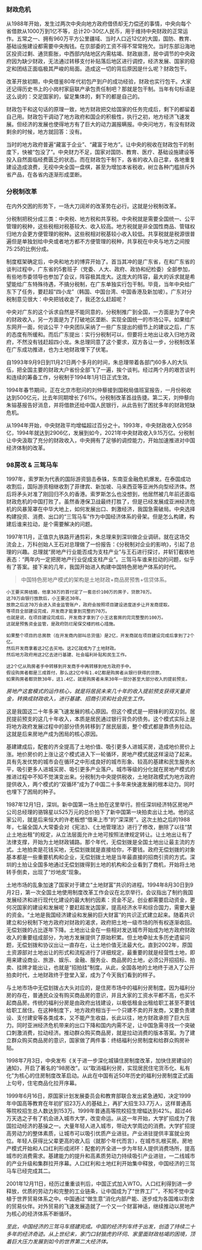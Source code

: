 ### 财政危机

从1988年开始，发生过两次中央向地方政府借债却无力偿还的事情，中央向每个省借款从1000万到1亿不等，总计20-30亿人民币，用于维持中央财政的正常运作。五常之一、拥有960万平方公里疆域、当时人口近12亿的大国，国防、教育、基础设施建设都需要中央掏钱。在京部委的工资不得不常常拖欠。当时东部沿海地区投资过剩、通货膨胀，中西部内陆地区内需枯竭、财政崩溃，居中调节的中央政府因为缺少财政，无法通过转移支付补贴落后地区进行调控，经济发展、国家的稳定和团结正面临极其严峻的局面。造成这一切的背后原因是什么呢？财政包干。

改革开放初期，中央借鉴80年代初包产到户的成功经验，财政也实行包干。大家还记得历史书上的小岗村家庭联产承包责任制吧？那就是包干制。当年有句标语是这么说的：交足国家的，留足集体的，剩下的都是自己的。

财政包干和这句话的原理一致，地方财政把交给国家的任务完成后，剩下的都留着自己用。财政包干调动了地方政府和国企的积极性，执行之初，地方经济飞速发展。但经济的发展也使得地方有了巨大的动力漏报瞒报。中央问地方，有没有财政剩余的时候，地方就回答：没有。

当时的地方政府普遍“藏富于企业”、“藏富于地方”。让中央的税收在财政包干的制度下，快被“包没了”。中央财力不足，国家对国防、教育、医疗、基础设施建设等投入自然面临经费匮乏的状态。而在财政包干制下，各省的收入自己拿，各地重复建设造成浪费，无视中央全国一盘棋，甚至为增加本省税收，树立各种门槛排斥外省产品，在各省内逐渐形成垄断。

### 分税制改革

在内外交困的形势下，一场大刀阔斧的改革势在必行。这就是分税制改革。

分税制把税分成三类：中央税、地方税和共享税。中央税就是需要全国统一、公平管理的税种，这些税相对税基较大、收入较高。地方税就是非全国性商品、管辖权归地方会更方便管理的税种。这些税相对税基较小收入较低。共享税就是税源很普遍但是单独划给中央或者地方都不方便管理的税种，共享税在中央与地方之间按75∶25的比例分成。

制度框架确定后，中央和地方的博弈开始了。首当其冲的是广东省，在和广东省的谈判过程中，广东省的5套班子（党委、人大、政府、政协和纪检委）全部参加，有些地市委领导也参加了会议，阵容极其庞大。这庞大的阵容，最大的诉求就是希望能给广东特殊待遇，不搞分税制，在广东单独实行包干制。毕竟，当年中央给广东下了任务，要赶超“四小龙”（韩国、中国台湾、中国香港及新加坡）。广东对分税制意见很大：中央把钱收走了，我还怎么赶超呢？

中央对广东的这个诉求自然是不能同意的，分税制推广到全国，一方面是为了中央的财政收入，另一方面是为了打破地区垄断、实现全国统一的市场公平。如果给广东网开一面，何谈公平？中央团队采纳了一些广东提出的细节上的建议之后，广东的态度有所缓和。而后广东提出：实行分税制可以，但要将土地出让收入归地方政府，不然没有钱赶超四小龙。朱总理同意了这个要求，双方各让一步，分税制改革在广东成功推进，也为土地财政埋下了伏笔。

自1993年9月9日到11月21日两个多月的时间，朱总理带着各部门60多人的大队伍，把全国主要的财政大户省份全部飞了一遍，挨个谈判。经过两个月的艰苦谈判和连续的筹备工作，分税制于1994年1月1日正式生效。

1994年春节期间，正在北京市慰问的刘仲藜接到国税局值班室报告，一月份税收达到500亿元，比去年同期增长了61%。分税制改革首战告捷。第二天，刘仲藜向朱镕基报告好消息，并将借款还给中国人民银行，从此告别了困扰多年的财政短缺危机。

从1994年开始，中央财政平均增幅超过百分之十。1993年，中央财政收入仅958亿，1994年就达到2906亿，发展到如今，2021年中央财政收入9.15万亿。分税制让中央汲取了充分的财政收入，中央拥有了足够的调控能力，开始加速推进对中国经济体制的改革。

### 98房改 & 三驾马车

1997年，索罗斯为代表的国际游资狙击泰铢，东南亚金融危机爆发。在泰国成功收割后，国际游资相继收割了菲律宾、新加坡、马来西亚等亚洲外向型经济体。然后将矛头对准了刚回归不久的香港。索罗斯怎么也没想到，他居然被几年前还面临财政危机的中国打败了。虽然香港保卫战最终打胜了，但是已经发展成亚洲经济危机的风暴笼罩在中华大地上，如何发展出口、刺激经济，我国急需破局。中央选择构建投资、消费、出口的“三驾马车”作为中国经济体系的骨架。但是怎么构建，构建后谁来拉动，是个需要解决的问题。

1997年11月，正值京九铁路开通剪彩，朱总理来到深圳做企业调研。就在这场交流会上，万科创始人王石对总理做了一份报告：《分税制对企业的影响》，引起了总理的兴趣。总理就“房地产行业能否成为支柱产业”与王石进行探讨，并斩钉截铁地表态：“两年内一定把房地产行业促成支柱产业”。三驾马车谁来拉动的问题，似乎有了答案。接下来的几年，我国开始进入构建中国特色房地产体系的时代。

> 中国特色房地产模式的架构是土地财政+商品房预售+信贷体系。

```
小王要买房结婚，他拿30万的首付定了一套总价100万的房子，贷款70万。
这70万由银行放款后，小王要还30年。
放款之后这70万会进入资金监管账户，政府会按照项目建设进度逐步让开发商提取。
等项目全部建设完成，开发商才能拿到完整的70万。
也就是说，在项目建设完成后，开发商才拿到了小王这套房的完完整整的100万。
这就是预售资金监管，是政府防烂尾保交楼的核心措施。

如果整个项目的总房款（在开发商内部叫总货值）是2亿，开发商就在项目建设完成后拿到了2个亿。
然后开发商拿着这2亿去买地。这2亿就成为了土地财政。
然后地方政府用这2亿去进行基建、社会福利补贴和民生工作。

这2个亿从购房者手中转移到开发商手中再转移到地方政府手中。
假设购房者都是三成首付，那么这2亿中有1.4亿都是购房者从银行获得的贷款。
如果购房者都贷款30年，这1.4亿，就是购房者未来30年一部分甚至大部分收入的提前预支。
```

*房地产这套模式的运作核心，就是将居民未来几十年的收入提前预支获得天量资金，转换成财政收入，进行基建、招商引资和社会民生工作。*

这是我国这二十年多来飞速发展的核心原因。但这个模式是一把锋利的双刃剑。居民提前预支的这几十年收入，本质是居民通过银行背负的债务。这个模式实际上是将地方政府发展过程中的部分债务转移到了居民层面，整个模式都是靠债务拉动。这就是后来房地产成为困局的核心原因。

基建建成后，配套的齐全提高了土地价值、吸引更多人进城买房，造成地价房价上涨。地价房价的上涨让这个模式进入下一轮循环，房地产模式就这样滚动了起来。具有先发优势的城市会在循环之中形成良好的城市形象、较高的基建和民生服务水平，吸引更多人进城买房、吸引更多产业落户。城市等级的分化就在房地产模式的推进过程中不知不觉演变出来。分税制为中央提供税收，土地财政模式为地方政府提供收入，两个模式的“双循环”成为了中国二十多年来快速发展的根本动力。同时也埋下了困局的种子。

1987年12月1日，深圳。新中国第一场土拍在这里举行。担任深圳经济特区房地产公司总经理的骆锦星以525万元的总价拍下了新中国第一块拍卖出让土地。他的这家公司，就是后来恒大的许老板想“借来上市”的“深深房”。这次土拍之后的1988年，七届全国人大常委会对《宪法》、《土地管理法》进行了修改，删除了以往“禁止土地出租”的规定，从立法层面允许土地可按照法律规定转让。让土地出让有了法律支撑，开始为土地财政铺路。那个年代，无偿划拨是全国土地出让最主流的方式。土地拍卖是花钱买地，无偿划拨就是直接给你，不要钱。政府无偿划拨的对象基本都是一些重要机构和企业，无偿划拨土地是当年最直接的招商引资的方式。深圳的土拍让全国多地通过无偿划拨得到土地的机构和企业看到了商机，开始将土地转手倒卖，出现了“炒地皮”现象。

土地市场的乱象加速了国家对于建立“土地财富”共识的进程。1994年8月30日到9月2日，第一次全国土地使用制度改革工作会议在北京举行。会议指出了制约我国发展经济和进行现代化建设的最大制约因素：资金不足。创业都需要启动资金，更何况国家的建设和发展呢？要赶超发达国家，提高经济水平和综合国力，需要大量的资金。“土地是我国经济建设和发展的巨大财富”的共识正式建立起来。随着共识建立和分税制下地方政府对财政的渴求，政府把土地一级市场的所有权逐渐收回。无偿划拨的占比逐年下降。土地出让金在一些相对发达城市开始成为地方政府财政收入的重要组成部分，为地方发展提供了原始积累。但土地牵扯太多历史遗留问题，无偿划拨和协议出让一直存在，让土地价值无法最大化。直到2002年，原国土资源部对土地出让的形式和流程进行了详细规定，最重要的就是经营性土地，即用来建设商业、旅游、娱乐、金融、服务业、商品房的土地，必须公开招招标、拍卖、挂牌才能出让，也就是“招拍挂”制度。从此，全国各地的土地终于进入了公开拍卖时代，土地财政终于登堂入室，成为了今天我们看到的样子。

与土地市场中无偿划拨占大头对应的，是住房市场中的福利分房制度。因为福利分房的存在，普通民众没有购买商品房的意识，并且大家的工资水平都不高，也买不起商品房。传统的福利分房是由政府出钱建设，以极低租金出租给职工甚至不要钱给职工居住。在这种制度下，地方政府相当于一个只建不卖的开发商，又要负责建设、支付建安等各类成本，又不能产生收益，长此以往，地方财政承担了巨大压力。同时亚洲经济危机带来的出口下降和国内内需不足，让中国急需寻找一个突破口刺激消费，拉动经济。推动群众购买商品房，就是拉动消费的版本答案。为了建立群众购买商品房的意识，国家做了两件事：终结福利分房制度和给群众购房补贴。

1998年7月3日，中央发布《关于进一步深化城镇住房制度改革，加快住房建设的通知》，开启了著名的“98房改”。以“取消福利分房，实现居民住宅货币化、私有化”为核心的住房制度改革启动。从此在中国有近50年历史的福利分房制度正式画上句号，住宅商品化拉开序幕。

1999年6月16日，原国家计划发展委员会和教育部联合发出紧急通知，决定1999年中国高等教育在年初扩招23万人的基础上，再扩大招生33.7万人，这样普通高等院校招生总人数达到153万。1999年普通高等院校招生增幅达到42%。超过46万天选之子有了机会进入城市大学，改变命运。从这一年开始，大学扩招成为了我国拉动经济的基操之一。大量年轻人进入城市，带动大学周边的消费。大学扩招提高劳动力的整体素质，让城市可以吸引优质产业进驻。产业进驻提供丰富就业岗位。年轻人获得比父辈更高的收入后（就那个年代而言），在城市扎根买房。房地产模式开始和人口红利形成闭环：配套的齐全进一步为年轻人提供消费场所，提高城市的消费需求。基建能力的提升和高素质劳动力持续吸引产业进驻，一二线城市的产业升级和集群拉开序幕。人口红利和土地红利开始集中释放，中国经济的三驾马车已经完成其二。

2001年12月11日，经历过重重谈判后，中国正式加入WTO。人口红利得到进一步释放，优质的劳动力和完整的工业链条，让中国成为了“世界工厂”，不知不觉中深植于世界贸易体系之中。中国通过“做生意”消化内部产能、逐步成为各国难以割舍的贸易伙伴。对外贸易的飞速发展造就了一个又一个财富神话，继续推动以房地产为核心的经济体系不断循环。

*至此，中国经济的三驾马车搭建完成。中国的经济列车终于出发，创造了持续二十多年的经济奇迹。从上世纪末，家门口豺狼虎豹环伺、家里面财政枯竭的困境，顶着巨大压力发展到如今的世界第二大经济体。*
